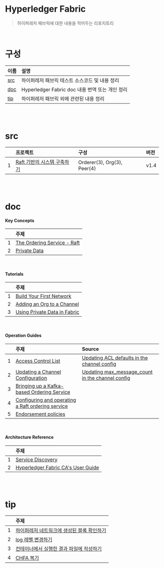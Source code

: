 # Hyperledger Fabric

> 하이퍼레저 패브릭에 대한 내용을 적어두는 리포지토리

<br>

# 구성

| 이름 | 설명 | 
| :--- | :-------- |
| [src](#src) | 하이퍼레저 패브릭 테스트 소스코드 및 내용 정리 |
| [doc](#doc) | Hyperledger Fabric doc 내용 번역 또는 개인 정리 |
| [tip](#tip) | 하이퍼레저 패브릭 외에 관련된 내용 정리 |

<br>
<br>

# src

| | 프로젝트 | 구성 | 버전 | 
| :--: | :------- | :---- | :---- | 
| 1 | [Raft 기반의 시스템 구축하기](/src/v1.4/raft_multi/info.md) | Orderer(3), Org(3), Peer(4) | v1.4 |  

<br>
<br>

# doc 

#### Key Concepts

| | 주제 |
| :--: | :------- |
| 1 | [The Ordering Service - Raft](/doc/key_concept/raft.md) |
| 2 | [Private Data](/doc/key_concept/private_data.md) |

<br>

#### Tutorials

| | 주제 |
| :--: | :------- |
| 1 | [Build Your First Network](/doc/tutorials/build_your_first_network.md) |
| 2 | [Adding an Org to a Channel](/doc/tutorials/add_org_to_channel.md) | 
| 3 | [Using Private Data in Fabric](/doc/tutorials/using_private_data_in_fabric.md) | 

<br>

#### Operation Guides

| | 주제 | Source |
| :--: | :------- | :--------- |
| 1 | [Access Control List](/doc/op_guides/access_control_list.md) | [Updating ACL defaults in the channel config](/doc/op_guides/updating_acl_defaults_in_the_channel_config.md) |
| 2 | [Updating a Channel Configuration](/doc/op_guides/updating_a_channel_configuration.md) | [Updating max_message_count in the channel config](/doc/op_guides/updating_max_message_count.md)
| 3 | [Bringing up a Kafka-based Ordering Service](/doc/op_guides/kafka_service.md) |
| 4 | [Configuring and operating a Raft ordering service](/doc/op_guides/raft_service.md) |
| 5 | [Endorsement policies](/doc/op_guides/endorsement_policies.md) |

<br>

#### Architecture Reference

| | 주제 |
| :--: | :------- | 
| 1 | [Service Discovery](/doc/archi_ref/service_discovery.md) |
| 2 | [Hyperledger Fabric CA's User Guide](/doc/archi_ref/ca_user_guide.md) |

<br>
<br>

# tip

| | 주제 | 
| :--: | :------- |
| 1 | [하이퍼레저 네트워크에 생성된 블록 확인하기](/tip/block_physical_path.md) 
| 2 | [log 레벨 변경하기](/tip/change_log_level.md)
| 3 | [컨테이너에서 실행한 결과 파일에 작성하기](/tip/get_result_file_from_container.md)
| 4 | [CHFA 복기](/tip/chfa_history.md)


